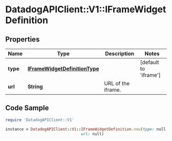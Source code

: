 # DatadogAPIClient::V1::IFrameWidgetDefinition

## Properties

Name | Type | Description | Notes
------------ | ------------- | ------------- | -------------
**type** | [**IFrameWidgetDefinitionType**](IFrameWidgetDefinitionType.md) |  | [default to &#39;iframe&#39;]
**url** | **String** | URL of the iframe. | 

## Code Sample

```ruby
require 'DatadogAPIClient::V1'

instance = DatadogAPIClient::V1::IFrameWidgetDefinition.new(type: null,
                                 url: null)
```


